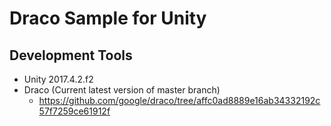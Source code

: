 # Draco Sample for Unity

## Development Tools
- Unity 2017.4.2.f2
- Draco (Current latest version of master branch)
    - https://github.com/google/draco/tree/affc0ad8889e16ab34332192c57f7259ce61912f

## 